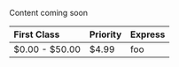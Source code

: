 Content coming soon

| First Class    | Priority | Express |
| :----------    | :------- | :------ |
| $0.00 - $50.00 | $4.99    | foo     |